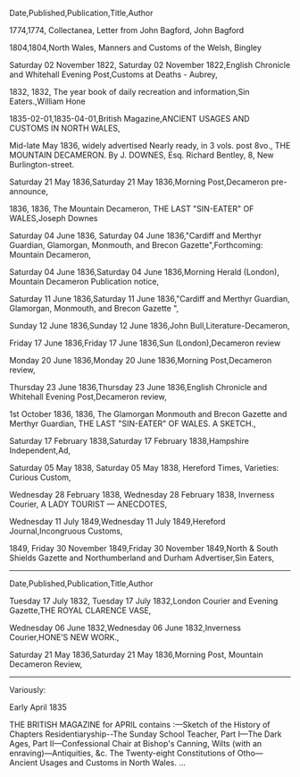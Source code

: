 Date,Published,Publication,Title,Author

1774,1774, Collectanea, Letter from John Bagford, John Bagford

1804,1804,North Wales, Manners and Customs of the Welsh, Bingley

Saturday 02 November 1822, Saturday 02 November 1822,English Chronicle and Whitehall Evening Post,Customs at Deaths - Aubrey,

1832, 1832, The year book of daily recreation and information,Sin Eaters.,William Hone

1835-02-01,1835-04-01,British Magazine,ANCIENT USAGES AND CUSTOMS IN NORTH WALES,


Mid-late May 1836, widely advertised
Nearly ready, in 3 vols. post 8vo., THE MOUNTAIN DECAMERON. By J. DOWNES, Esq. Richard Bentley, 8, New Burlington-street.

Saturday 21 May 1836,Saturday 21 May 1836,Morning Post,Decameron pre-announce,

1836, 1836, The Mountain Decameron, THE LAST "SIN-EATER" OF WALES,Joseph Downes

Saturday 04 June 1836, Saturday 04 June 1836,"Cardiff and Merthyr Guardian, Glamorgan, Monmouth, and Brecon Gazette",Forthcoming: Mountain Decameron,

Saturday 04 June 1836,Saturday 04 June 1836,Morning Herald (London), Mountain Decameron Publication notice,

Saturday 11 June 1836,Saturday 11 June 1836,"Cardiff and Merthyr Guardian, Glamorgan, Monmouth, and Brecon Gazette ",

Sunday 12 June 1836,Sunday 12 June 1836,John Bull,Literature-Decameron,

Friday 17 June 1836,Friday 17 June 1836,Sun (London),Decameron review

Monday 20 June 1836,Monday 20 June 1836,Morning Post,Decameron review,

Thursday 23 June 1836,Thursday 23 June 1836,English Chronicle and Whitehall Evening Post,Decameron review,

1st October 1836, 1836, The Glamorgan Monmouth and Brecon Gazette and Merthyr Guardian, THE LAST "SIN-EATER" OF WALES. A SKETCH.,

Saturday 17 February 1838,Saturday 17 February 1838,Hampshire Independent,Ad,

Saturday 05 May 1838, Saturday 05 May 1838, Hereford Times, Varieties: Curious Custom,

Wednesday 28 February 1838, Wednesday 28 February 1838, Inverness Courier, A LADY TOURIST — ANECDOTES,

Wednesday 11 July 1849,Wednesday 11 July 1849,Hereford Journal,Incongruous Customs,

1849, Friday 30 November 1849,Friday 30 November 1849,North & South Shields Gazette and Northumberland and Durham Advertiser,Sin Eaters,


---

Date,Published,Publication,Title,Author

Tuesday 17 July 1832, Tuesday 17 July 1832,London Courier and Evening 
Gazette,THE ROYAL CLARENCE VASE,

Wednesday 06 June 1832,Wednesday 06 June 1832,Inverness Courier,HONE’S NEW WORK.,

Saturday 21 May 1836,Saturday 21 May 1836,Morning Post, Mountain Decameron Review,

--- 

Variously:

Early April 1835

THE BRITISH MAGAZINE for APRIL
contains :—Sketch of the History of Chapters Residentiaryship--The Sunday School Teacher, Part I—The Dark Ages, Part II—Confessional Chair at Bishop's Canning, Wilts (with an enraving)—Antiquities, &c. The Twenty-eight Constitutions of Otho— Ancient Usages and Customs in North Wales. ... 

